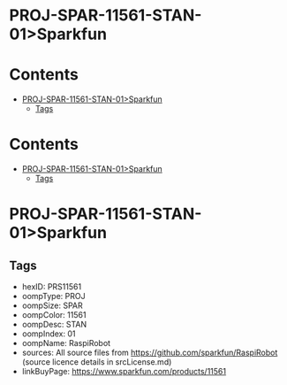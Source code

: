 
PROJ-SPAR-11561-STAN-01>Sparkfun
================================

Contents
========

* [PROJ-SPAR-11561-STAN-01>Sparkfun](#proj-spar-11561-stan-01sparkfun)
	* [Tags](#tags)

Contents
========

* [PROJ-SPAR-11561-STAN-01>Sparkfun](#proj-spar-11561-stan-01sparkfun)
	* [Tags](#tags)

# PROJ-SPAR-11561-STAN-01>Sparkfun

## Tags

- hexID: PRS11561
- oompType: PROJ
- oompSize: SPAR
- oompColor: 11561
- oompDesc: STAN
- oompIndex: 01
- oompName: RaspiRobot
- sources: All source files from https://github.com/sparkfun/RaspiRobot (source licence details in srcLicense.md)
- linkBuyPage: https://www.sparkfun.com/products/11561
